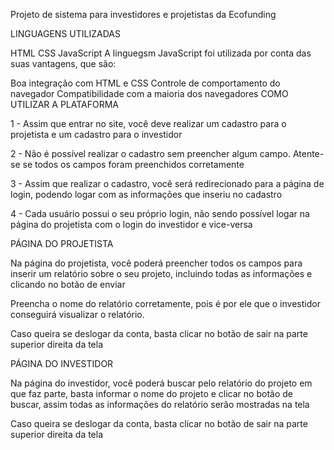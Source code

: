 Projeto de sistema para investidores e projetistas da Ecofunding

LINGUAGENS UTILIZADAS

HTML
CSS
JavaScript
A linguegsm JavaScript foi utilizada por conta das suas vantagens, que são:

Boa integração com HTML e CSS
Controle de comportamento do navegador
Compatibilidade com a maioria dos navegadores
COMO UTILIZAR A PLATAFORMA

1 - Assim que entrar no site, você deve realizar um cadastro para o projetista e um cadastro para o investidor

2 - Não é possível realizar o cadastro sem preencher algum campo. Atente-se se todos os campos foram preenchidos corretamente

3 - Assim que realizar o cadastro, você será redirecionado para a página de login, podendo logar com as informações que inseriu no cadastro

4 - Cada usuário possui o seu próprio login, não sendo possível logar na página do projetista com o login do investidor e vice-versa

PÁGINA DO PROJETISTA

Na página do projetista, você poderá preencher todos os campos para inserir um relatório sobre o seu projeto, incluindo todas as informações e clicando no botão de enviar

Preencha o nome do relatório corretamente, pois é por ele que o investidor conseguirá visualizar o relatório.

Caso queira se deslogar da conta, basta clicar no botão de sair na parte superior direita da tela

PÁGINA DO INVESTIDOR

Na página do investidor, você poderá buscar pelo relatório do projeto em que faz parte, basta informar o nome do projeto e clicar no botão de buscar, assim todas as informações do relatório serão mostradas na tela

Caso queira se deslogar da conta, basta clicar no botão de sair na parte superior direita da tela
